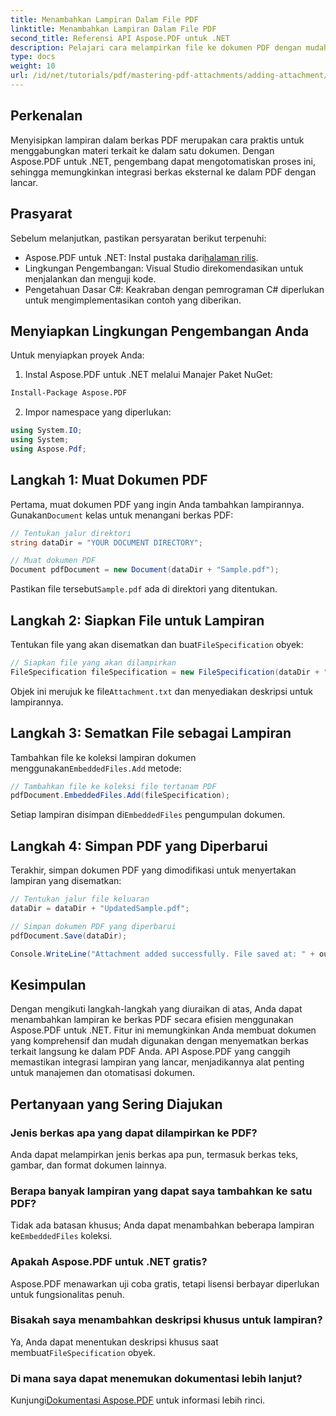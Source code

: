 ```yaml
---
title: Menambahkan Lampiran Dalam File PDF
linktitle: Menambahkan Lampiran Dalam File PDF
second_title: Referensi API Aspose.PDF untuk .NET
description: Pelajari cara melampirkan file ke dokumen PDF dengan mudah menggunakan Aspose.PDF untuk .NET. Ikuti panduan langkah demi langkah kami untuk meningkatkan fungsionalitas PDF Anda dengan file yang disematkan.
type: docs
weight: 10
url: /id/net/tutorials/pdf/mastering-pdf-attachments/adding-attachment/
---
```

## Perkenalan  

Menyisipkan lampiran dalam berkas PDF merupakan cara praktis untuk menggabungkan materi terkait ke dalam satu dokumen. Dengan Aspose.PDF untuk .NET, pengembang dapat mengotomatiskan proses ini, sehingga memungkinkan integrasi berkas eksternal ke dalam PDF dengan lancar.  

## Prasyarat  

Sebelum melanjutkan, pastikan persyaratan berikut terpenuhi:  

-  Aspose.PDF untuk .NET: Instal pustaka dari[halaman rilis](https://releases.aspose.com/pdf/net/).  
- Lingkungan Pengembangan: Visual Studio direkomendasikan untuk menjalankan dan menguji kode.  
- Pengetahuan Dasar C#: Keakraban dengan pemrograman C# diperlukan untuk mengimplementasikan contoh yang diberikan.  

## Menyiapkan Lingkungan Pengembangan Anda  

Untuk menyiapkan proyek Anda:  

1. Instal Aspose.PDF untuk .NET melalui Manajer Paket NuGet:  
```bash
Install-Package Aspose.PDF
```  
2. Impor namespace yang diperlukan:  

```csharp
using System.IO;
using System;
using Aspose.Pdf;
``` 

## Langkah 1: Muat Dokumen PDF  

 Pertama, muat dokumen PDF yang ingin Anda tambahkan lampirannya. Gunakan`Document` kelas untuk menangani berkas PDF:  

```csharp
// Tentukan jalur direktori
string dataDir = "YOUR DOCUMENT DIRECTORY";

// Muat dokumen PDF
Document pdfDocument = new Document(dataDir + "Sample.pdf");
```  

 Pastikan file tersebut`Sample.pdf` ada di direktori yang ditentukan.  

## Langkah 2: Siapkan File untuk Lampiran  

 Tentukan file yang akan disematkan dan buat`FileSpecification` obyek:  

```csharp
// Siapkan file yang akan dilampirkan
FileSpecification fileSpecification = new FileSpecification(dataDir + "Attachment.txt", "Description of the attached file");
```  

 Objek ini merujuk ke file`Attachment.txt` dan menyediakan deskripsi untuk lampirannya.  

## Langkah 3: Sematkan File sebagai Lampiran  

 Tambahkan file ke koleksi lampiran dokumen menggunakan`EmbeddedFiles.Add` metode:  

```csharp
// Tambahkan file ke koleksi file tertanam PDF
pdfDocument.EmbeddedFiles.Add(fileSpecification);
```  

 Setiap lampiran disimpan di`EmbeddedFiles` pengumpulan dokumen.  

## Langkah 4: Simpan PDF yang Diperbarui  

Terakhir, simpan dokumen PDF yang dimodifikasi untuk menyertakan lampiran yang disematkan:  

```csharp
// Tentukan jalur file keluaran
dataDir = dataDir + "UpdatedSample.pdf";

// Simpan dokumen PDF yang diperbarui
pdfDocument.Save(dataDir);

Console.WriteLine("Attachment added successfully. File saved at: " + outputFile);
```  

## Kesimpulan  

Dengan mengikuti langkah-langkah yang diuraikan di atas, Anda dapat menambahkan lampiran ke berkas PDF secara efisien menggunakan Aspose.PDF untuk .NET. Fitur ini memungkinkan Anda membuat dokumen yang komprehensif dan mudah digunakan dengan menyematkan berkas terkait langsung ke dalam PDF Anda. API Aspose.PDF yang canggih memastikan integrasi lampiran yang lancar, menjadikannya alat penting untuk manajemen dan otomatisasi dokumen.  

## Pertanyaan yang Sering Diajukan  

### Jenis berkas apa yang dapat dilampirkan ke PDF?  
Anda dapat melampirkan jenis berkas apa pun, termasuk berkas teks, gambar, dan format dokumen lainnya.  

### Berapa banyak lampiran yang dapat saya tambahkan ke satu PDF?  
 Tidak ada batasan khusus; Anda dapat menambahkan beberapa lampiran ke`EmbeddedFiles` koleksi.  

### Apakah Aspose.PDF untuk .NET gratis?  
Aspose.PDF menawarkan uji coba gratis, tetapi lisensi berbayar diperlukan untuk fungsionalitas penuh.  

### Bisakah saya menambahkan deskripsi khusus untuk lampiran?  
 Ya, Anda dapat menentukan deskripsi khusus saat membuat`FileSpecification` obyek.  

### Di mana saya dapat menemukan dokumentasi lebih lanjut?  
 Kunjungi[Dokumentasi Aspose.PDF](https://reference.aspose.com/pdf/net/) untuk informasi lebih rinci.  
